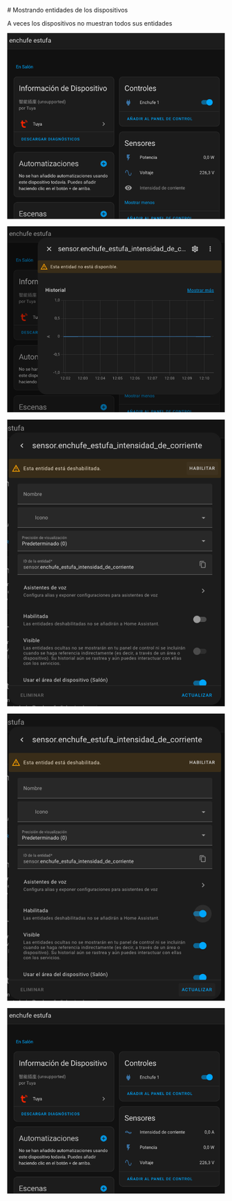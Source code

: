 # Mostrando entidades de los dispositivos


A veces los dispositivos no muestran todos sus entidades

![](./images/HA_entidades_1.png)

![](./images/HA_entidades_2.png)

![](./images/HA_entidades_3.png)

![](./images/HA_entidades_4.png)

![](./images/HA_entidades_5.png)

